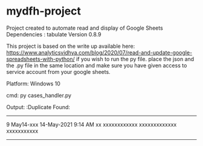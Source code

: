 # mydfh-project
Project created to automate read and display of Google Sheets
Dependencies : 
tabulate Version 0.8.9

This project is based on the write up available here: https://www.analyticsvidhya.com/blog/2020/07/read-and-update-google-spreadsheets-with-python/
if you wish to run the py file. place the json and the .py file in the same location and make sure you have given access to service account from your google sheets. 

Platform: Windows 10

cmd: py cases_handler.py

Output: 
:Duplicate Found:
-  ---------  -----------  -------  --  ------------  -------------  ----------
9  May14-xxx  14-May-2021  9:14 AM  xx  xxxxxxxxxxxx  xxxxxxxxxxxxx  xxxxxxxxxxx
-  ---------  -----------  -------  --  ------------  -------------  ----------

